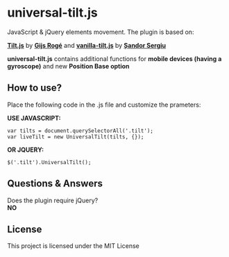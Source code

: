 # universal-tilt.js

JavaScript & jQuery elements movement.
The plugin is based on:

**[Tilt.js](gijsroge.github.io/tilt.js/)** by **[Gijs Rogé](https://twitter.com/GijsRoge)** and **[vanilla-tilt.js](https://micku7zu.github.io/vanilla-tilt.js/index.html)** by **[Șandor Sergiu](https://github.com/micku7zu)**

**universal-tilt.js** contains additional functions for **mobile devices (having a gyroscope)** and new **Position Base option**



## How to use?

Place the following code in the .js file and customize the prameters:

**USE JAVASCRIPT:**

```
var tilts = document.querySelectorAll('.tilt');
var liveTilt = new UniversalTilt(tilts, {});
```

**OR JQUERY:**

```
$('.tilt').UniversalTilt();
```

## Questions & Answers

Does the plugin require jQuery?   
**NO**

## License

This project is licensed under the MIT License

